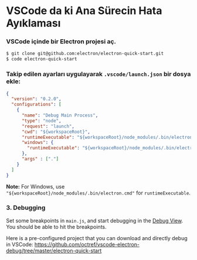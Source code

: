 # VSCode da ki Ana Sürecin Hata Ayıklaması

### VSCode içinde bir Electron projesi aç.

```sh
$ git clone git@github.com:electron/electron-quick-start.git
$ code electron-quick-start
```

### Takip edilen ayarları uygulayarak `.vscode/launch.json` bir dosya ekle:

```json
{
  "version": "0.2.0",
  "configurations": [
    {
      "name": "Debug Main Process",
      "type": "node",
      "request": "launch",
      "cwd": "${workspaceRoot}",
      "runtimeExecutable": "${workspaceRoot}/node_modules/.bin/electron",
      "windows": {
        "runtimeExecutable": "${workspaceRoot}/node_modules/.bin/electron.cmd"
      },
      "args" : ["."]
    }
  ]
}
```

**Note:** For Windows, use `"${workspaceRoot}/node_modules/.bin/electron.cmd"` for `runtimeExecutable`.

### 3. Debugging

Set some breakpoints in `main.js`, and start debugging in the [Debug View](https://code.visualstudio.com/docs/editor/debugging). You should be able to hit the breakpoints.

Here is a pre-configured project that you can download and directly debug in VSCode: https://github.com/octref/vscode-electron-debug/tree/master/electron-quick-start